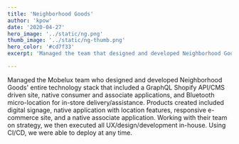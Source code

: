 ```yaml
---
title: 'Neighborhood Goods'
author: 'kpow'
date: '2020-04-27'
hero_image: '../static/ng.png'
thumb_image: '../static/ng-thumb.png'
hero_color: '#cd7f33'
excerpt: 'Managed the team that designed and developed Neighborhood Goods entire technology stack.'

---
```


Managed the Mobelux team who designed and developed Neighborhood Goods' entire technology stack that included a GraphQL Shopify API/CMS driven site, native consumer and associate applications, and Bluetooth micro-location for in-store delivery/assistance. Products created included digital signage, native application with location features, responsive e-commerce site, and a native associate application. Working with their team on strategy, we then executed all UX/design/development in-house. Using CI/CD, we were able to deploy at any time.
